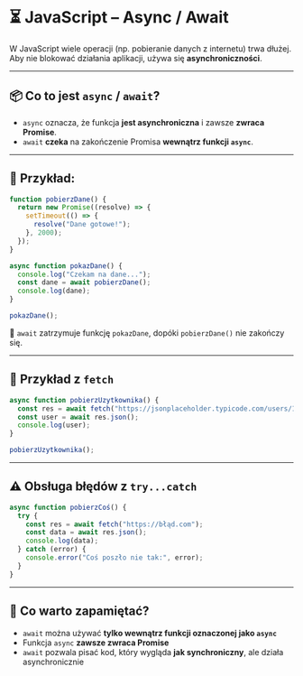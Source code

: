 # ⏳ JavaScript – Async / Await

W JavaScript wiele operacji (np. pobieranie danych z internetu) trwa dłużej. Aby nie blokować działania aplikacji, używa się **asynchroniczności**.

---

## 📦 Co to jest `async` / `await`?

- `async` oznacza, że funkcja **jest asynchroniczna** i zawsze **zwraca Promise**.
- `await` **czeka** na zakończenie Promisa **wewnątrz funkcji `async`**.

---

## 🧪 Przykład:

```js
function pobierzDane() {
  return new Promise((resolve) => {
    setTimeout(() => {
      resolve("Dane gotowe!");
    }, 2000);
  });
}

async function pokazDane() {
  console.log("Czekam na dane...");
  const dane = await pobierzDane();
  console.log(dane);
}

pokazDane();
```

📌 `await` zatrzymuje funkcję `pokazDane`, dopóki `pobierzDane()` nie zakończy się.

---

## 📄 Przykład z `fetch`

```js
async function pobierzUzytkownika() {
  const res = await fetch("https://jsonplaceholder.typicode.com/users/1");
  const user = await res.json();
  console.log(user);
}

pobierzUzytkownika();
```

---

## ⚠️ Obsługa błędów z `try...catch`

```js
async function pobierzCoś() {
  try {
    const res = await fetch("https://błąd.com");
    const data = await res.json();
    console.log(data);
  } catch (error) {
    console.error("Coś poszło nie tak:", error);
  }
}
```

---

## 🧠 Co warto zapamiętać?

- `await` można używać **tylko wewnątrz funkcji oznaczonej jako `async`**
- Funkcja `async` **zawsze zwraca Promise**
- `await` pozwala pisać kod, który wygląda **jak synchroniczny**, ale działa asynchronicznie
